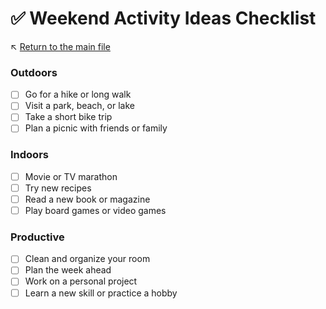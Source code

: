 # ✅ Weekend Activity Ideas Checklist

↖️ [Return to the main file](../README.md)

### Outdoors
- [ ] Go for a hike or long walk
- [ ] Visit a park, beach, or lake
- [ ] Take a short bike trip
- [ ] Plan a picnic with friends or family

### Indoors
- [ ] Movie or TV marathon
- [ ] Try new recipes
- [ ] Read a new book or magazine
- [ ] Play board games or video games

### Productive
- [ ] Clean and organize your room
- [ ] Plan the week ahead
- [ ] Work on a personal project
- [ ] Learn a new skill or practice a hobby
